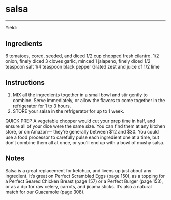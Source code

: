 # salsa
---
Yield: 

## Ingredients
6 tomatoes, cored, seeded, and diced
1/2 cup chopped fresh cilantro.
1/2 onion, finely diced
3 cloves garlic, minced
1 jalapeno, finely diced
1/2 teaspoon salt
1/4 teaspoon black pepper
Grated zest and juice of 1/2 lime

## Instructions
1. MIX all the ingredients together in a small bowl and stir
gently to combine. Serve immediately, or allow the flavors
to come together in the refrigerator for 1 to 3 hours.
2. STORE your salsa in the refrigerator for up to 1 week.

QUICK PREP A vegetable chopper would cut your prep
time in half, and ensure all of your dice were the same size.
You can find them at any kitchen store, or on Amazon—
they’re generally between $12 and $30. You could use a food
processor to carefully pulse each ingredient one at a time, but
don’t combine them all at once, or you'll end up with a bowl of
mushy salsa.

## Notes

Salsa is a great replacement for ketchup,
and livens up just about any ingredient.
It’s great on Perfect Scrambled Eggs
(page 150), as a topping for a Perfect
Seared Chicken Breast (page 157)
or a Perfect Burger (page 153), or
as a dip for raw celery, carrots, and
jicama sticks. It’s also a natural match
for our Guacamole (page 308).